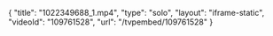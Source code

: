 {
    "title": "1022349688_1.mp4",
    "type": "solo",
    "layout": "iframe-static",
    "videoId": "109761528",
    "url": "\/tvpembed\/109761528"
}